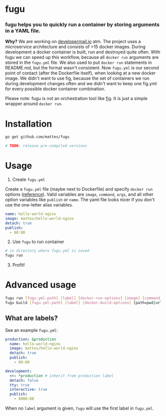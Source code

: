 fugu
====

### fugu helps you to quickly run a container by storing arguments in a YAML file.

__Why?__ We are working on [developermail.io](https://developermail.io) atm. 
The project uses a microservice architecture and consists of >15 docker images. 
During development a docker container is built, run and destroyed quite often.
With fugu we can speed up this workflow, because all ``docker run`` arguments
are stored in the ``fugu.yml`` file. We also used to put ``docker run`` statements 
in README.md, but the format wasn't consistent. Now ``fugu.yml`` is our second point of contact 
(after the Dockerfile itself), when looking at a new docker image. 
We didn't want to use fig, because the set of containers we run during
development changes often and we didn't want to keep one fig.yml for every
possible docker container combination.

Please note: fugu is not an orchestration tool like [fig](https://github.com/docker/fig). 
It is just a simple wrapper around ``docker run``.


# Installation

```bash
go get github.com/mattes/fugu

# TODO: release pre-compiled versions
```


# Usage

1. Create ``fugu.yml``

Create a ``fugu.yml`` file (maybe next to Dockerfile) and specify ``docker run``
options ([reference](http://docs.docker.com/reference/commandline/cli/#run)). 
Valid variables are ``image``, ``command``, ``args``, and all other option variables
like ``publish`` or ``name``. The yaml file looks nicer if you don't use the
one-letter alias variables.

```yml
name: hello-world-nginx
image: mattes/hello-world-nginx
detach: true
publish: 
  - 80:80
```

2. Use ``fugu`` to run container

```bash
# in directory where fugu.yml is saved
fugu run
```

3. Profit!


# Advanced usage

```bash
fugu run [fugu.yml-path] [label] [docker-run-options] [image] [command] [args]
fugu build [fugu.yml-path] [label] [docker-build-options] [path=pwd|url|-]
```

## What are labels?

See an example ``fugu.yml``:

```yml
production: &production
  name: hello-world-nginx
  image: mattes/hello-world-nginx
  detach: true
  publish: 
    - 80:80

development:
  <<: *production # inherit from production label
  detach: false
  tty: true
  interactive: true
  publish:
    - 8080:80
```

When no ``label`` argument is given, ``fugu`` will use the first label in ``fugu.yml``.
